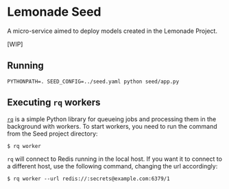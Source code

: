 Lemonade Seed
=============

A micro-service aimed to deploy models created in the Lemonade Project.

[WIP]

## Running

```
PYTHONPATH=. SEED_CONFIG=../seed.yaml python seed/app.py

```

## Executing `rq` workers
[`rq`](http://python-rq.org/) is a simple Python library for queueing jobs and processing them in the background with workers.
To start workers, you need to run the command from the Seed project directory:

```
$ rq worker
```
`rq` will connect to Redis running in the local host. If you want it to connect to a different host, use the following command,
changing the url accordingly:

```
$ rq worker --url redis://:secrets@example.com:6379/1
```